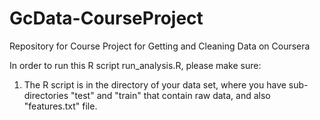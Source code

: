 GcData-CourseProject
====================

Repository for Course Project for Getting and Cleaning Data on Coursera

In order to run this R script run_analysis.R, please make sure:
1. The R script is in the directory of your data set, where you have sub-directories "test" and "train" that contain raw data, and also "features.txt" file.
